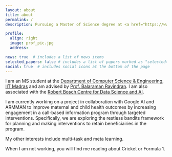 ```yaml
---
layout: about
title: about
permalink: /
description: Pursuing a Master of Science degree at <a href="https://www.iitm.ac.in" target="_blank">IIT Madras</a>.

profile:
  align: right
  image: prof_pic.jpg
  address:

news: true  # includes a list of news items
selected_papers: false # includes a list of papers marked as "selected={true}"
social: true  # includes social icons at the bottom of the page
---
```



I am an MS student at the [Department of Computer Science & Engineering](http://www.cse.iitm.ac.in), [IIT Madras](https://www.iitm.ac.in) and am advised by [Prof. Balaraman Ravindran](http://www.cse.iitm.ac.in/~ravi/). I am also associated with the [Robert Bosch Centre for Data Science and AI](https://rbcdsai.iitm.ac.in).

I am currently working on a project in collaboration with Google AI and ARMMAN to improve maternal and child health outcomes by increasing engagement in a call-based information program through targeted interventions. Specifically, we are exploring the restless bandits framework for planning and making interventions to retain beneficiairies in the program. 

My other interests include multi-task and meta learning.

When I am not working, you will find me reading about Cricket or Formula 1. 